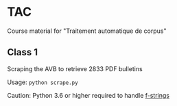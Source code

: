 # TAC

Course material for "Traitement automatique de corpus"

## Class 1

Scraping the AVB to retrieve 2833 PDF bulletins

Usage: `python scrape.py`

Caution: Python 3.6 or higher required to handle [f-strings](https://www.python.org/dev/peps/pep-0498/)
